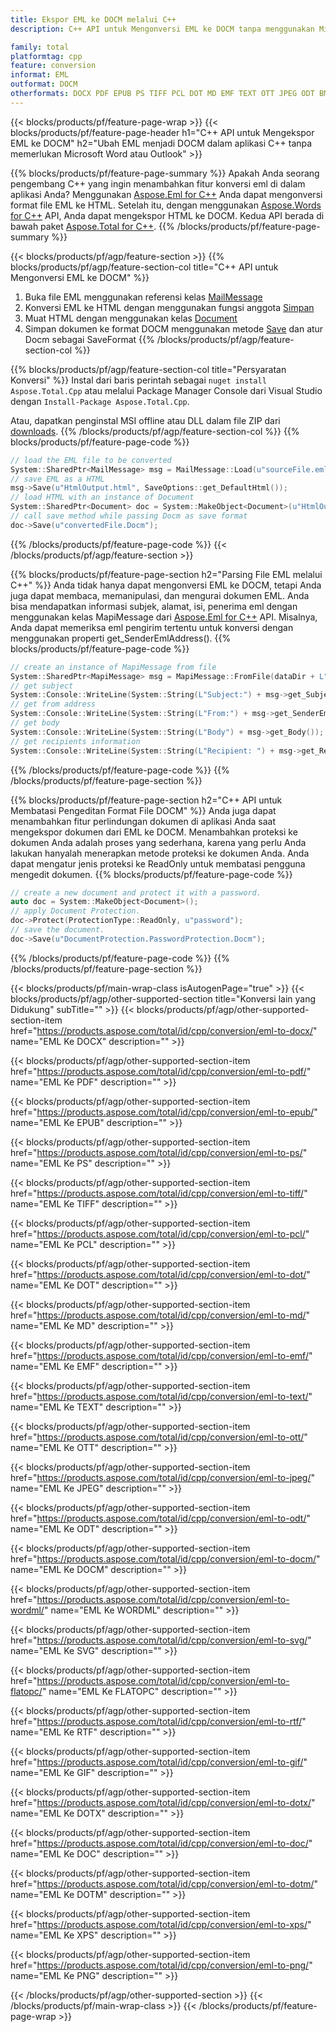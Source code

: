 ```yaml
---
title: Ekspor EML ke DOCM melalui C++
description: C++ API untuk Mengonversi EML ke DOCM tanpa menggunakan Microsoft Word atau Outlook

family: total
platformtag: cpp
feature: conversion
informat: EML
outformat: DOCM
otherformats: DOCX PDF EPUB PS TIFF PCL DOT MD EMF TEXT OTT JPEG ODT BMP WORDML SVG FLATOPC RTF GIF DOTX DOC DOTM XPS PNG
---
```

{{< blocks/products/pf/feature-page-wrap >}}
{{< blocks/products/pf/feature-page-header h1="C++ API untuk Mengekspor EML ke DOCM" h2="Ubah EML menjadi DOCM dalam aplikasi C++ tanpa memerlukan Microsoft Word atau Outlook" >}}

{{% blocks/products/pf/feature-page-summary %}}
Apakah Anda seorang pengembang C++ yang ingin menambahkan fitur konversi eml di dalam aplikasi Anda? Menggunakan [Aspose.Eml for C++](https://products.aspose.com/eml/cpp/) Anda dapat mengonversi format file EML ke HTML. Setelah itu, dengan menggunakan [Aspose.Words for C++](https://products.aspose.com/words/cpp/) API, Anda dapat mengekspor HTML ke DOCM. Kedua API berada di bawah paket [Aspose.Total for C++](https://products.aspose.com/total/cpp/). 
{{% /blocks/products/pf/feature-page-summary  %}}

{{< blocks/products/pf/agp/feature-section >}}
{{% blocks/products/pf/agp/feature-section-col title="C++ API untuk Mengonversi EML ke DOCM" %}}
1. Buka file EML menggunakan referensi kelas [MailMessage](https://reference.aspose.com/eml/cpp/class/aspose.eml.mail_message)
2. Konversi EML ke HTML dengan menggunakan fungsi anggota [Simpan](https://reference.aspose.com/eml/cpp/class/aspose.eml.mail_message#a7e7c6b50c8db5a8bcc6934db02b4a786)
3. Muat HTML dengan menggunakan kelas [Document](https://reference.aspose.com/words/cpp/class/aspose.words.document)
4. Simpan dokumen ke format DOCM menggunakan metode [Save](https://reference.aspose.com/words/cpp/class/aspose.words.document#save_string_saveformat) dan atur Docm sebagai SaveFormat
{{% /blocks/products/pf/agp/feature-section-col %}}

{{% blocks/products/pf/agp/feature-section-col title="Persyaratan Konversi" %}}
Instal dari baris perintah sebagai ```nuget install Aspose.Total.Cpp``` atau melalui Package Manager Console dari Visual Studio dengan ```Install-Package Aspose.Total.Cpp```.

Atau, dapatkan penginstal MSI offline atau DLL dalam file ZIP dari [downloads](https://downloads.aspose.com/total/cpp).
{{% /blocks/products/pf/agp/feature-section-col %}}
{{% blocks/products/pf/feature-page-code %}}

```cpp
// load the EML file to be converted
System::SharedPtr<MailMessage> msg = MailMessage::Load(u"sourceFile.eml");
// save EML as a HTML 
msg->Save(u"HtmlOutput.html", SaveOptions::get_DefaultHtml());  
// load HTML with an instance of Document
System::SharedPtr<Document> doc = System::MakeObject<Document>(u"HtmlOutput.html");
// call save method while passing Docm as save format
doc->Save(u"convertedFile.Docm");
```


{{% /blocks/products/pf/feature-page-code %}}
{{< /blocks/products/pf/agp/feature-section >}}

{{% blocks/products/pf/feature-page-section  h2="Parsing File EML melalui C++" %}}
Anda tidak hanya dapat mengonversi EML ke DOCM, tetapi Anda juga dapat membaca, memanipulasi, dan mengurai dokumen EML. Anda bisa mendapatkan informasi subjek, alamat, isi, penerima eml dengan menggunakan kelas MapiMessage dari [Aspose.Eml for C++](https://products.aspose.com/eml/cpp/) API. Misalnya, Anda dapat memeriksa eml pengirim tertentu untuk konversi dengan menggunakan properti get_SenderEmlAddress().
{{% blocks/products/pf/feature-page-code %}}

```cpp
// create an instance of MapiMessage from file
System::SharedPtr<MapiMessage> msg = MapiMessage::FromFile(dataDir + L"message.eml");
// get subject
System::Console::WriteLine(System::String(L"Subject:") + msg->get_Subject());
// get from address
System::Console::WriteLine(System::String(L"From:") + msg->get_SenderEmlAddress());
// get body
System::Console::WriteLine(System::String(L"Body") + msg->get_Body());
// get recipients information
System::Console::WriteLine(System::String(L"Recipient: ") + msg->get_Recipients());
```

{{% /blocks/products/pf/feature-page-code  %}}
{{% /blocks/products/pf/feature-page-section %}}

{{% blocks/products/pf/feature-page-section  h2="C++ API untuk Membatasi Pengeditan Format File DOCM" %}}
Anda juga dapat menambahkan fitur perlindungan dokumen di aplikasi Anda saat mengekspor dokumen dari EML ke DOCM. Menambahkan proteksi ke dokumen Anda adalah proses yang sederhana, karena yang perlu Anda lakukan hanyalah menerapkan metode proteksi ke dokumen Anda. Anda dapat mengatur jenis proteksi ke ReadOnly untuk membatasi pengguna mengedit dokumen.
{{% blocks/products/pf/feature-page-code %}}

```cpp
// create a new document and protect it with a password.
auto doc = System::MakeObject<Document>();
// apply Document Protection.
doc->Protect(ProtectionType::ReadOnly, u"password");
// save the document.
doc->Save(u"DocumentProtection.PasswordProtection.Docm");
```

{{% /blocks/products/pf/feature-page-code  %}}
{{% /blocks/products/pf/feature-page-section %}}

{{< blocks/products/pf/main-wrap-class isAutogenPage="true" >}}
{{< blocks/products/pf/agp/other-supported-section title="Konversi lain yang Didukung" subTitle="" >}}
{{< blocks/products/pf/agp/other-supported-section-item href="https://products.aspose.com/total/id/cpp/conversion/eml-to-docx/" name="EML Ke DOCX" description="" >}}

{{< blocks/products/pf/agp/other-supported-section-item href="https://products.aspose.com/total/id/cpp/conversion/eml-to-pdf/" name="EML Ke PDF" description="" >}}

{{< blocks/products/pf/agp/other-supported-section-item href="https://products.aspose.com/total/id/cpp/conversion/eml-to-epub/" name="EML Ke EPUB" description="" >}}

{{< blocks/products/pf/agp/other-supported-section-item href="https://products.aspose.com/total/id/cpp/conversion/eml-to-ps/" name="EML Ke PS" description="" >}}

{{< blocks/products/pf/agp/other-supported-section-item href="https://products.aspose.com/total/id/cpp/conversion/eml-to-tiff/" name="EML Ke TIFF" description="" >}}

{{< blocks/products/pf/agp/other-supported-section-item href="https://products.aspose.com/total/id/cpp/conversion/eml-to-pcl/" name="EML Ke PCL" description="" >}}

{{< blocks/products/pf/agp/other-supported-section-item href="https://products.aspose.com/total/id/cpp/conversion/eml-to-dot/" name="EML Ke DOT" description="" >}}

{{< blocks/products/pf/agp/other-supported-section-item href="https://products.aspose.com/total/id/cpp/conversion/eml-to-md/" name="EML Ke MD" description="" >}}

{{< blocks/products/pf/agp/other-supported-section-item href="https://products.aspose.com/total/id/cpp/conversion/eml-to-emf/" name="EML Ke EMF" description="" >}}

{{< blocks/products/pf/agp/other-supported-section-item href="https://products.aspose.com/total/id/cpp/conversion/eml-to-text/" name="EML Ke TEXT" description="" >}}

{{< blocks/products/pf/agp/other-supported-section-item href="https://products.aspose.com/total/id/cpp/conversion/eml-to-ott/" name="EML Ke OTT" description="" >}}

{{< blocks/products/pf/agp/other-supported-section-item href="https://products.aspose.com/total/id/cpp/conversion/eml-to-jpeg/" name="EML Ke JPEG" description="" >}}

{{< blocks/products/pf/agp/other-supported-section-item href="https://products.aspose.com/total/id/cpp/conversion/eml-to-odt/" name="EML Ke ODT" description="" >}}

{{< blocks/products/pf/agp/other-supported-section-item href="https://products.aspose.com/total/id/cpp/conversion/eml-to-docm/" name="EML Ke DOCM" description="" >}}

{{< blocks/products/pf/agp/other-supported-section-item href="https://products.aspose.com/total/id/cpp/conversion/eml-to-wordml/" name="EML Ke WORDML" description="" >}}

{{< blocks/products/pf/agp/other-supported-section-item href="https://products.aspose.com/total/id/cpp/conversion/eml-to-svg/" name="EML Ke SVG" description="" >}}

{{< blocks/products/pf/agp/other-supported-section-item href="https://products.aspose.com/total/id/cpp/conversion/eml-to-flatopc/" name="EML Ke FLATOPC" description="" >}}

{{< blocks/products/pf/agp/other-supported-section-item href="https://products.aspose.com/total/id/cpp/conversion/eml-to-rtf/" name="EML Ke RTF" description="" >}}

{{< blocks/products/pf/agp/other-supported-section-item href="https://products.aspose.com/total/id/cpp/conversion/eml-to-gif/" name="EML Ke GIF" description="" >}}

{{< blocks/products/pf/agp/other-supported-section-item href="https://products.aspose.com/total/id/cpp/conversion/eml-to-dotx/" name="EML Ke DOTX" description="" >}}

{{< blocks/products/pf/agp/other-supported-section-item href="https://products.aspose.com/total/id/cpp/conversion/eml-to-doc/" name="EML Ke DOC" description="" >}}

{{< blocks/products/pf/agp/other-supported-section-item href="https://products.aspose.com/total/id/cpp/conversion/eml-to-dotm/" name="EML Ke DOTM" description="" >}}

{{< blocks/products/pf/agp/other-supported-section-item href="https://products.aspose.com/total/id/cpp/conversion/eml-to-xps/" name="EML Ke XPS" description="" >}}

{{< blocks/products/pf/agp/other-supported-section-item href="https://products.aspose.com/total/id/cpp/conversion/eml-to-png/" name="EML Ke PNG" description="" >}}


{{< /blocks/products/pf/agp/other-supported-section >}}
{{< /blocks/products/pf/main-wrap-class >}}
{{< /blocks/products/pf/feature-page-wrap >}}